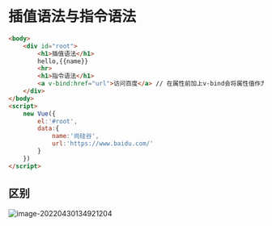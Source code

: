 # 插值语法与指令语法

```html
<body>
    <div id="root">
        <h1>插值语法</h1>
        hello,{{name}}
        <hr>
        <h1>指令语法</h1>
        <a v-bind:href="url">访问百度</a> // 在属性前加上v-bind会将属性值作为js表达式执行
    </div>
</body>
<script>
    new Vue({
        el:'#root',
        data:{
            name:'尚硅谷',
            url:'https://www.baidu.com/'
        }
    })
</script>
```

## 区别

![image-20220430134921204](C:\Users\DB\AppData\Roaming\Typora\typora-user-images\image-20220430134921204.png)